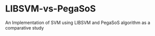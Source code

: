 # LIBSVM-vs-PegaSoS
An Implementation of SVM using LIBSVM and PegaSoS algorithm as a comparative study
